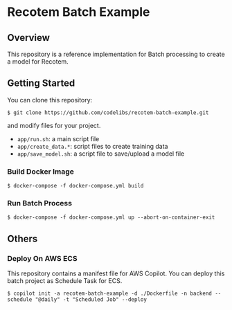 # Recotem Batch Example

## Overview

This repository is a reference implementation for Batch processing to create a model for Recotem.

## Getting Started

You can clone this repository:

```
$ git clone https://github.com/codelibs/recotem-batch-example.git
```

and modify files for your project.

- `app/run.sh`: a main script file
- `app/create_data.*`: script files to create training data
- `app/save_model.sh`: a script file to save/upload a model file

### Build Docker Image

```
$ docker-compose -f docker-compose.yml build
```

### Run Batch Process

```
$ docker-compose -f docker-compose.yml up --abort-on-container-exit
```


## Others

### Deploy On AWS ECS

This repository contains a manifest file for AWS Copilot.
You can deploy this batch project as Schedule Task for ECS.

```
$ copilot init -a recotem-batch-example -d ./Dockerfile -n backend --schedule "@daily" -t "Scheduled Job" --deploy
```

